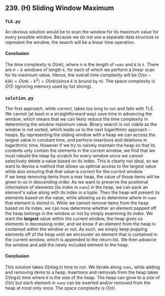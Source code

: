 ## 239. (H) Sliding Window Maximum

### `TLE.py`
An obvious solution would be to scan the window for its maximum value for every possible window. Because we do not use a separate data structure to represent the window, the search will be a linear time operation.  

#### Conclusion
The time complexity is $O(nk)$, where $n$ is the length of `nums` and $k$ is `k`. There are $n-k$ windows of length `k`, for each of which we perform a linear scan for its maximum value. Hence, the overall time complexity will be $O((n-k)k) = O(nk - k^2) = O(nk)$(since $k$ is bound by $n$). The space complexity is $O(1)$ (ignoring memory used by list slicing).  
  


### `solution.py`
The first approach, while correct, takes too long to run and fails with TLE. We cannot (at least in a straightforward way) save time in advancing the window, which means that we can likely reduce the time complexity in determining the window maximum value. Binary search is not viable as the window is not sorted, which leads us to the next logarithmic approach - heaps. By representing the sliding window with a heap we can access the largest value in constant time, and perform insertions and deletions in logarithmic time. However if we try to naïvely maintain the heap so that its contents only contain the elements in the current window, we find that we must rebuild the heap by scratch for every window since we cannot selectively delete a value based on its index. This is clearly not ideal, so we want to devise a method that allows us optimal access to the largest value while also ensuring that that value is correct for the current window.  
If we keep removing items from a max heap, the value of those items will be given to us in descending order. As we want to preserve the positional information of elements (its index in `nums`) in the heap, we can pack an element's value along with its index in a tuple. Then the heap will present its elements based on the value, while allowing us to determine where in `nums` that element is stored in. While we cannot remove items from the heap based on its index, we can now determine whether an element popped off the heap belongs in the window or not by simply examining its index. We want the **largest** value within the current window, the heap gives us elements in decreasing order, and we know if an element from the heap is contained within the window or not. As such, we simply keep popping elements off of the heap until we encounter an element that is contained in the current window, which is appended to the return list. We then advance the window and add the newly included element to the heap.  

#### Conclusion
This solution takes $O(n\log n)$ time to run. We iterate along `nums`, while adding and removing items to a heap. Insertions and removals from the heap takes $O(\log k)$ time where $k$ is the size of the heap. The heap can grow to a size of $O(n)$ but each element in `nums` can be inserted and/or removed from the heap at most only once. The space complexity is $O(n)$.  
  


